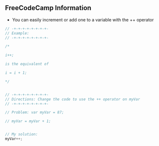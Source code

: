 ## FreeCodeCamp Information

- You can easily increment or add one to a variable with the ++ operator

``` JavaScript
// -+-+-+-+-+-+-+-+-
// Example: 
// -+-+-+-+-+-+-+-+-

/* 

i++;

is the equivalent of

i = i + 1;

*/


// -+-+-+-+-+-+-+-+-
// Directions: Change the code to use the ++ operator on myVar
// -+-+-+-+-+-+-+-+-

// Problem: var myVar = 87;

// myVar = myVar + 1;


// My solution:
myVar++;


```